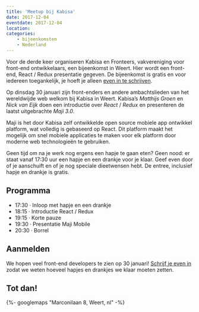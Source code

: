```yaml
---
title: 'Meetup bij Kabisa'
date: 2017-12-04
eventdate: 2017-12-04
location:
categories:
    - bijeenkomsten
    - Nederland
---
```


Voor de derde keer organiseren Kabisa en Fronteers, vakvereniging voor front-end ontwikkelaars, een bijeenkomst in Weert. Hier wordt een front-end, React / Redux presentatie gegeven. De bijeenkomst is gratis en voor iedereen toegankelijk, je hoeft je alleen [even in te schrijven](https://www.meetup.com/Weert-Software-Development-Meetup/events/245561062/).

Op dinsdag 30 januari zijn front-enders en andere ambachtslieden van het wereldwijde web welkom bij Kabisa in Weert. Kabisa’s _Matthijs Groen_ en _Nick van Eijk_ doen een introductie over _React_ / _Redux_ en presenteren de laatst uitgebrachte _Maji 3.0_.

Maji is het door Kabisa zelf ontwikkelde open source mobiele app ontwikkel platform, wat volledig is gebaseerd op React. Dit platform maakt het mogelijk om snel mobiele applicaties te maken voor elk platform door moderne web technologieën te gebruiken.

Geen tijd om na je werk nog ergens een hapje te gaan eten? Geen nood: er staat vanaf 17:30 uur een hapje en een drankje voor je klaar. Geef even door of je aanschuift en of je nog speciale dieetwensen hebt. De entree, inclusief hapje en drankje is gratis.

## Programma

-   17:30 · Inloop met hapje en een drankje
-   18:15 · Introductie React / Redux
-   19:15 · Korte pauze
-   19:30 · Presentatie Maji Mobile
-   20:30 · Borrel

## Aanmelden

We hopen veel front-end developers te zien op 30 januari! [Schrijf je even in](https://www.meetup.com/Weert-Software-Development-Meetup/events/245561062/) zodat we weten hoeveel hapjes en drankjes we klaar moeten zetten.

## Tot dan!

{%- googlemaps "Marconilaan 8, Weert, nl" -%}
